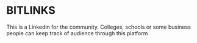 # BITLINKS
This is a Linkedin for the community. Colleges, schools or some business people can keep track of audience through this platform
